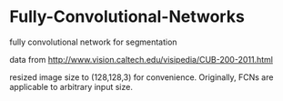 # Fully-Convolutional-Networks
 fully convolutional network for segmentation

data from http://www.vision.caltech.edu/visipedia/CUB-200-2011.html

resized image size to (128,128,3) for convenience. Originally, FCNs are applicable to arbitrary input size.  
